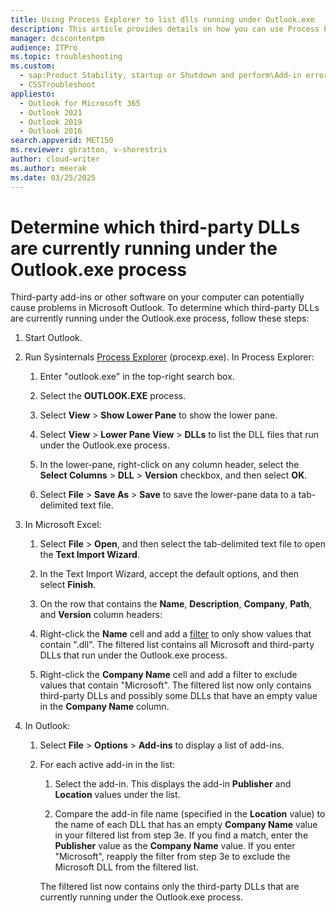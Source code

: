 ```yaml
---
title: Using Process Explorer to list dlls running under Outlook.exe
description: This article provides details on how you can use Process Explorer to output all dll files running under the Outlook.exe process.
manager: dcscontentpm
audience: ITPro
ms.topic: troubleshooting
ms.custom: 
  - sap:Product Stability, startup or Shutdown and perform\Add-in error
  - CSSTroubleshoot
appliesto:
  - Outlook for Microsoft 365
  - Outlook 2021
  - Outlook 2019
  - Outlook 2016
search.appverid: MET150
ms.reviewer: gbratton, v-shorestris
author: cloud-writer
ms.author: meerak
ms.date: 03/25/2025
---
```


# Determine which third-party DLLs are currently running under the Outlook.exe process

Third-party add-ins or other software on your computer can potentially cause problems in Microsoft Outlook. To determine which third-party DLLs are currently running under the Outlook.exe process, follow these steps:

1. Start Outlook.

2. Run Sysinternals [Process Explorer](/sysinternals/downloads/process-explorer) (procexp.exe). In Process Explorer:

   1. Enter "outlook.exe" in the top-right search box.

   2. Select the **OUTLOOK.EXE** process.

   3. Select **View** \> **Show Lower Pane** to show the lower pane.

   4. Select **View** \> **Lower Pane View** \> **DLLs** to list the DLL files that run under the Outlook.exe process.

   5. In the lower-pane, right-click on any column header, select the **Select Columns** \> **DLL** \> **Version** checkbox, and then select **OK**.

   6. Select **File** \> **Save As** \> **Save** to save the lower-pane data to a tab-delimited text file.

3. In Microsoft Excel:

   1. Select **File** \> **Open**, and then select the tab-delimited text file to open the **Text Import Wizard**.

   2. In the Text Import Wizard, accept the default options, and then select **Finish**.

   3. On the row that contains the **Name**, **Description**, **Company**, **Path**, and **Version** column headers:

   4. Right-click the **Name** cell and add a [filter](https://support.microsoft.com/office/filter-data-in-a-range-or-table-01832226-31b5-4568-8806-38c37dcc180e) to only show values that contain ".dll". The filtered list contains all Microsoft and third-party DLLs that run under the Outlook.exe process.

   5. Right-click the **Company Name** cell and add a filter to exclude values that contain "Microsoft". The filtered list now only contains third-party DLLs and possibly some DLLs that have an empty value in the **Company Name** column.

4. In Outlook:

   1. Select **File** \> **Options** \> **Add-ins** to display a list of add-ins.

   2. For each active add-in in the list:

      1. Select the add-in. This displays the add-in **Publisher** and **Location** values under the list.

      2. Compare the add-in file name (specified in the **Location** value) to the name of each DLL that has an empty **Company Name** value in your filtered list from step 3e. If you find a match, enter the **Publisher** value as the **Company Name** value. If you enter "Microsoft", reapply the filter from step 3e to exclude the Microsoft DLL from the filtered list.

      The filtered list now contains only the third-party DLLs that are currently running under the Outlook.exe process.
